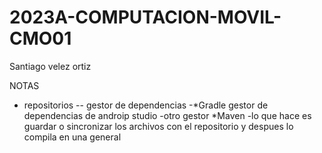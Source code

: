 # 2023A-COMPUTACION-MOVIL-CMO01


Santiago velez ortiz

NOTAS
- repositorios -- gestor de dependencias 
-*Gradle gestor de dependencias de androip studio
-otro gestor *Maven
-lo que hace es guardar o sincronizar los archivos con el repositorio y despues lo compila en una general